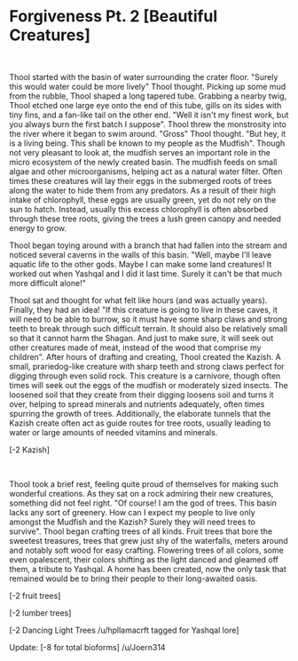 # Forgiveness Pt. 2 [Beautiful Creatures]

&#x200B;

Thool started with the basin of water surrounding the crater floor. "Surely this would water could be more lively" Thool thought. Picking up some mud from the rubble, Thool shaped a long tapered tube. Grabbing a nearby twig, Thool etched one large eye onto the end of this tube, gills on its sides with tiny fins, and a fan-like tail on the other end. "Well it isn't my finest work, but you always burn the first batch I suppose". Thool threw the monstrosity into the river where it began to swim around. "Gross" Thool thought. "But hey, it is a living being. This shall be known to my people as the Mudfish". Though not very pleasant to look at, the mudfish serves an important role in the micro ecosystem of the newly created basin. The mudfish feeds on small algae and other microorganisms, helping act as a natural water filter. Often times these creatures will lay their eggs in the submerged roots of trees along the water to hide them from any predators. As a result of their high intake of chlorophyll, these eggs are usually green, yet do not rely on the sun to hatch. Instead, usually this excess chlorophyll is often absorbed through these tree roots, giving the trees a lush green canopy and needed energy to grow.

Thool began toying around with a branch that had fallen into the stream and noticed several caverns in the walls of this basin. "Well, maybe I'll leave aquatic life to the other gods. Maybe I can make some land creatures! It worked out when Yashqal and I did it last time. Surely it can't be that much more difficult alone!"

Thool sat and thought for what felt like hours (and was actually years). Finally, they had an idea! "If this creature is going to live in these caves, it will need to be able to burrow, so it must have some sharp claws and strong teeth to break through such difficult terrain. It should also be relatively small so that it cannot harm the Shagan. And just to make sure, it will seek out other creatures made of meat, instead of the wood that comprise my children". After hours of drafting and creating, Thool created the Kazish. A small, prariedog-like creature with sharp teeth and strong claws perfect for digging through even solid rock. This creature is a carnivore, though often times will seek out the eggs of the mudfish or moderately sized insects. The loosened soil that they create from their digging loosens soil and turns it over, helping to spread minerals and nutrients adequately, often times spurring the growth of trees. Additionally, the elaborate tunnels that the Kazish create often act as guide routes for tree roots, usually leading to water or large amounts of needed vitamins and minerals.

\[-2 Kazish\]

&#x200B;

Thool took a brief rest, feeling quite proud of themselves for making such wonderful creations. As they sat on a rock admiring their new creatures, something did not feel right. "Of course! I am the god of trees. This basin lacks any sort of greenery. How can I expect my people to live only amongst the Mudfish and the Kazish? Surely they will need trees to survive". Thool began crafting trees of all kinds. Fruit trees that bore the sweetest treasures, trees that grew just shy of the waterfalls, meters around and notably soft wood for easy crafting. Flowering trees of all colors, some even opalescent, their colors shifting as the light danced and gleamed off them, a tribute to Yashqal. A home has been created, now the only task that remained would be to bring their people to their long-awaited oasis.

\[-2 fruit trees\]

\[-2 lumber trees\]

\[-2 Dancing Light Trees /u/hpllamacrft tagged for Yashqal lore\]

Update: \[-8 for total bioforms\] /u/Joern314